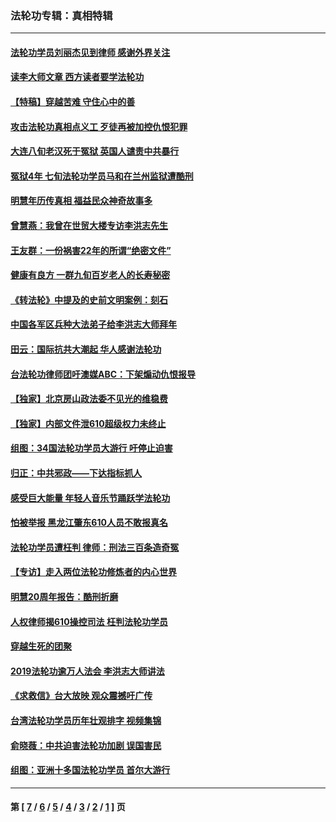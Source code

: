 ### 法轮功专辑：真相特辑
---
#### [法轮功学员刘丽杰见到律师 感谢外界关注](../../pages/nf4389/n13927012.md?02240430) 
#### [读李大师文章 西方读者要学法轮功](../../pages/nf4389/n13925142.md?02240430) 
#### [【特稿】穿越苦难 守住心中的善](../../pages/nf4389/n13784979.md?02240430) 
#### [攻击法轮功真相点义工 歹徒再被加控仇恨犯罪](../../pages/nf4389/n13601019.md?02240430) 
#### [大连八旬老汉死于冤狱 英国人谴责中共暴行](../../pages/nf4389/n13480118.md?02240430) 
#### [冤狱4年 七旬法轮功学员马和在兰州监狱遭酷刑](../../pages/nf4389/n13304688.md?02240430) 
#### [明慧年历传真相 福益民众神奇故事多](../../pages/nf4389/n13294545.md?02240430) 
#### [曾慧燕：我曾在世贸大楼专访李洪志先生](../../pages/nf4389/n12898729.md?02240430) 
#### [王友群：一份祸害22年的所谓“绝密文件”](../../pages/nf4389/n12871750.md?02240430) 
#### [健康有良方 一群九旬百岁老人的长寿秘密](../../pages/nf4389/n12847475.md?02240430) 
#### [《转法轮》中提及的史前文明案例：刻石](../../pages/nf4389/n12758577.md?02240430) 
#### [中国各军区兵种大法弟子给李洪志大师拜年](../../pages/nf4389/n12750047.md?02240430) 
#### [田云：国际抗共大潮起 华人感谢法轮功](../../pages/nf4389/n12357708.md?02240430) 
#### [台法轮功律师团吁澳媒ABC：下架煽动仇恨报导](../../pages/nf4389/n12279917.md?02240430) 
#### [【独家】北京房山政法委不见光的维稳费](../../pages/nf4389/n12031979.md?02240430) 
#### [【独家】内部文件泄610超级权力未终止](../../pages/nf4389/n12023895.md?02240430) 
#### [组图：34国法轮功学员大游行 吁停止迫害](../../pages/nf4389/n11492658.md?02240430) 
#### [归正：中共邪政——下达指标抓人](../../pages/nf4389/n11474770.md?02240430) 
#### [感受巨大能量 年轻人音乐节踊跃学法轮功](../../pages/nf4389/n11441981.md?02240430) 
#### [怕被举报 黑龙江肇东610人员不敢报真名](../../pages/nf4389/n11436499.md?02240430) 
#### [法轮功学员遭枉判 律师：刑法三百条造奇冤](../../pages/nf4389/n11433943.md?02240430) 
#### [【专访】走入两位法轮功修炼者的内心世界](../../pages/nf4389/n11415623.md?02240430) 
#### [明慧20周年报告：酷刑折磨](../../pages/nf4389/n11387954.md?02240430) 
#### [人权律师揭610操控司法 枉判法轮功学员](../../pages/nf4389/n11313370.md?02240430) 
#### [穿越生死的团聚](../../pages/nf4389/n11258922.md?02240430) 
#### [2019法轮功逾万人法会 李洪志大师讲法](../../pages/nf4389/n11265303.md?02240430) 
#### [《求救信》台大放映 观众震撼吁广传](../../pages/nf4389/n10922251.md?02240430) 
#### [台湾法轮功学员历年壮观排字 视频集锦](../../pages/nf4389/n10878789.md?02240430) 
#### [俞晓薇：中共迫害法轮功加剧 误国害民](../../pages/nf4389/n10859260.md?02240430) 
#### [组图：亚洲十多国法轮功学员 首尔大游行](../../pages/nf4389/n10781149.md?02240430) 

---
#### 第 [ [7](./7.md?02240430) / [6](./6.md?02240430) / [5](./5.md?02240430) / [4](./4.md?02240430) / [3](./3.md?02240430) / [2](./2.md?02240430) / [1](./1.md?02240430) ] 页
